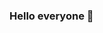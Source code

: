 ### Hello everyone 👋

<!--


My name is Wan Yi.
I come from Chongqing Three Gorges University. 
I have a passion for open-source projects.
